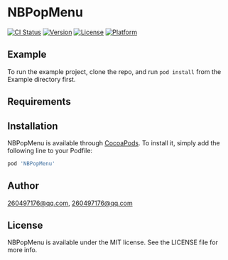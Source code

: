 # NBPopMenu

[![CI Status](http://img.shields.io/travis/260497176@qq.com/NBPopMenu.svg?style=flat)](https://travis-ci.org/260497176@qq.com/NBPopMenu)
[![Version](https://img.shields.io/cocoapods/v/NBPopMenu.svg?style=flat)](http://cocoapods.org/pods/NBPopMenu)
[![License](https://img.shields.io/cocoapods/l/NBPopMenu.svg?style=flat)](http://cocoapods.org/pods/NBPopMenu)
[![Platform](https://img.shields.io/cocoapods/p/NBPopMenu.svg?style=flat)](http://cocoapods.org/pods/NBPopMenu)

## Example

To run the example project, clone the repo, and run `pod install` from the Example directory first.

## Requirements

## Installation

NBPopMenu is available through [CocoaPods](http://cocoapods.org). To install
it, simply add the following line to your Podfile:

```ruby
pod 'NBPopMenu'
```

## Author

260497176@qq.com, 260497176@qq.com

## License

NBPopMenu is available under the MIT license. See the LICENSE file for more info.
